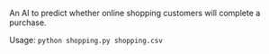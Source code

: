 An AI to predict whether online shopping customers will complete a purchase.

Usage: <code>python shopping.py shopping.csv</code>
